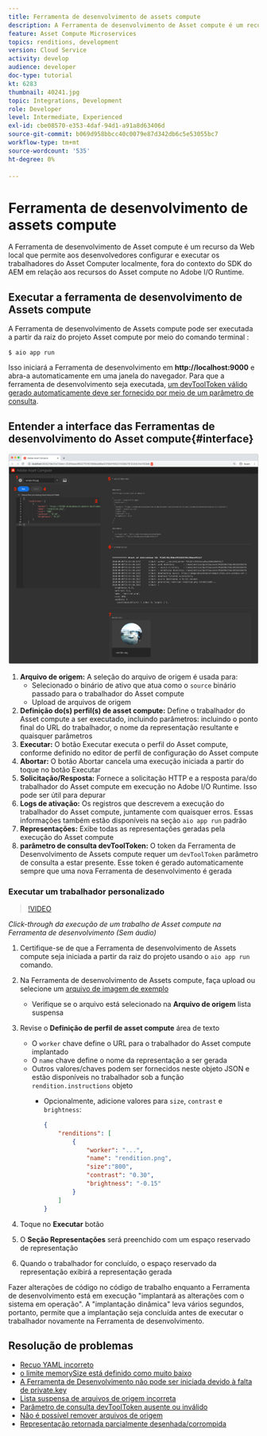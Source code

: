 ```yaml
---
title: Ferramenta de desenvolvimento de assets compute
description: A Ferramenta de desenvolvimento de Asset compute é um recurso da Web local que permite aos desenvolvedores configurar e executar os trabalhadores do Asset Computer localmente, fora do contexto do SDK do AEM em relação aos recursos do Asset compute no Adobe I/O Runtime.
feature: Asset Compute Microservices
topics: renditions, development
version: Cloud Service
activity: develop
audience: developer
doc-type: tutorial
kt: 6283
thumbnail: 40241.jpg
topic: Integrations, Development
role: Developer
level: Intermediate, Experienced
exl-id: cbe08570-e353-4daf-94d1-a91a8d63406d
source-git-commit: b069d958bbcc40c0079e87d342db6c5e53055bc7
workflow-type: tm+mt
source-wordcount: '535'
ht-degree: 0%

---
```


# Ferramenta de desenvolvimento de assets compute

A Ferramenta de desenvolvimento de Asset compute é um recurso da Web local que permite aos desenvolvedores configurar e executar os trabalhadores do Asset Computer localmente, fora do contexto do SDK do AEM em relação aos recursos do Asset compute no Adobe I/O Runtime.

## Executar a ferramenta de desenvolvimento de Assets compute

A Ferramenta de desenvolvimento de Assets compute pode ser executada a partir da raiz do projeto Asset compute por meio do comando terminal :

```
$ aio app run
```

Isso iniciará a Ferramenta de desenvolvimento em __http://localhost:9000__ e abra-a automaticamente em uma janela do navegador. Para que a ferramenta de desenvolvimento seja executada, [um devToolToken válido gerado automaticamente deve ser fornecido por meio de um parâmetro de consulta](#troubleshooting__devtooltoken).

## Entender a interface das Ferramentas de desenvolvimento do Asset compute{#interface}

![Ferramenta de desenvolvimento de assets compute](./assets/development-tool/asset-compute-dev-tool.png)

1. __Arquivo de origem:__ A seleção do arquivo de origem é usada para:
   + Selecionado o binário de ativo que atua como o `source` binário passado para o trabalhador do Asset compute
   + Upload de arquivos de origem
1. __Definição do(s) perfil(s) de asset compute:__ Define o trabalhador do Asset compute a ser executado, incluindo parâmetros: incluindo o ponto final do URL do trabalhador, o nome da representação resultante e quaisquer parâmetros
1. __Executar:__ O botão Executar executa o perfil do Asset compute, conforme definido no editor de perfil de configuração do Asset compute
1. __Abortar:__ O botão Abortar cancela uma execução iniciada a partir do toque no botão Executar
1. __Solicitação/Resposta:__ Fornece a solicitação HTTP e a resposta para/do trabalhador do Asset compute em execução no Adobe I/O Runtime. Isso pode ser útil para depurar
1. __Logs de ativação:__ Os registros que descrevem a execução do trabalhador do Asset compute, juntamente com quaisquer erros. Essas informações também estão disponíveis na seção `aio app run` padrão
1. __Representações:__ Exibe todas as representações geradas pela execução do Asset compute
1. __parâmetro de consulta devToolToken:__ O token da Ferramenta de Desenvolvimento de Assets compute requer um `devToolToken` parâmetro de consulta a estar presente. Esse token é gerado automaticamente sempre que uma nova Ferramenta de desenvolvimento é gerada

### Executar um trabalhador personalizado

>[!VIDEO](https://video.tv.adobe.com/v/40241?quality=12&learn=on)

_Click-through da execução de um trabalho de Asset compute na Ferramenta de desenvolvimento (Sem áudio)_

1. Certifique-se de que a Ferramenta de desenvolvimento de Assets compute seja iniciada a partir da raiz do projeto usando o `aio app run` comando.
1. Na Ferramenta de desenvolvimento de Assets compute, faça upload ou selecione um [arquivo de imagem de exemplo](../assets/samples/sample-file.jpg)
   + Verifique se o arquivo está selecionado na __Arquivo de origem__ lista suspensa
1. Revise o __Definição de perfil de asset compute__ área de texto
   + O `worker` chave define o URL para o trabalhador do Asset compute implantado
   + O `name` chave define o nome da representação a ser gerada
   + Outros valores/chaves podem ser fornecidos neste objeto JSON e estão disponíveis no trabalhador sob a função `rendition.instructions` objeto
      + Opcionalmente, adicione valores para `size`, `contrast` e `brightness`:

         ```json
         {
             "renditions": [
                 {
                     "worker": "...",
                     "name": "rendition.png",
                     "size":"800",
                     "contrast": "0.30",
                     "brightness": "-0.15"
                 }
             ]
         }
         ```

1. Toque no __Executar__ botão
1. O __Seção Representações__ será preenchido com um espaço reservado de representação
1. Quando o trabalhador for concluído, o espaço reservado da representação exibirá a representação gerada

Fazer alterações de código no código de trabalho enquanto a Ferramenta de desenvolvimento está em execução &quot;implantará as alterações com o sistema em operação&quot;. A &quot;implantação dinâmica&quot; leva vários segundos, portanto, permite que a implantação seja concluída antes de executar o trabalhador novamente na Ferramenta de desenvolvimento.

## Resolução de problemas

+ [Recuo YAML incorreto](../troubleshooting.md#incorrect-yaml-indentation)
+ [o limite memorySize está definido como muito baixo](../troubleshooting.md#memorysize-limit-is-set-too-low)
+ [A Ferramenta de Desenvolvimento não pode ser iniciada devido à falta de private.key](../troubleshooting.md#missing-private-key)
+ [Lista suspensa de arquivos de origem incorreta](../troubleshooting.md#source-files-dropdown-incorrect)
+ [Parâmetro de consulta devToolToken ausente ou inválido](../troubleshooting.md#missing-or-invalid-devtooltoken-query-parameter)
+ [Não é possível remover arquivos de origem](../troubleshooting.md#unable-to-remove-source-files)
+ [Representação retornada parcialmente desenhada/corrompida](../troubleshooting.md#rendition-returned-partially-drawn-or-corrupt)
